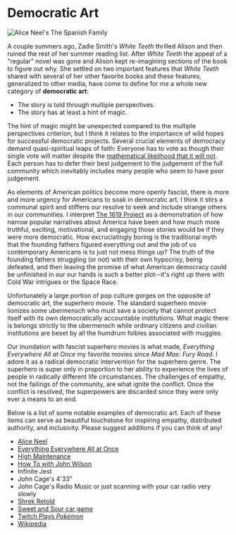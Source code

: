 # Democratic Art

![Alice Neel's *The Spanish Family*](https://live.staticflickr.com/65535/51761436385_4b169539bf_3k.jpg")

A couple summers ago, Zadie Smith's *White Teeth* thrilled Alison and then ruined the rest of her summer reading list.
After *White Teeth* the appeal of a "regular" novel was gone and Alison kept re-imagining sections of the book to figure out why.
She settled on two important features that *White Teeth* shared with several of her other favorite books and these features, generalized to other media, have come to define for me a whole new category of **democratic art**:

- The story is told through multiple perspectives. 
- The story has at least a hint of magic.

The hint of magic might be unexpected compared to the multiple perspectives criterion, but I think it relates to the importance of wild hopes for successful democratic projects. 
Several crucial elements of democracy demand quasi-spiritual leaps of faith:
Everyone has to vote as though their single vote will matter despite the [mathematical likelihood that it will not](https://en.wikipedia.org/wiki/Paradox_of_voting). 
Each person has to defer their best judgement to the judgement of the full community which inevitably includes many people who seem to have poor judgement.

As elements of American politics become more openly fascist, there is more and more urgency for Americans to soak in democratic art. 
I think it stirs a communal spirit and stiffens our resolve to seek and include strange others in our communities. 
I interpret [The 1619 Project](https://www.nytimes.com/interactive/2019/08/14/magazine/1619-america-slavery.html) as a demonstration of how narrow popular narratives about America have been and how much more truthful, exciting, motivational, and engaging those stories would be if they were more democratic. 
How excruciatingly boring is the traditional myth that the founding fathers figured everything out and the job of us contemporary Americans is to just not mess things up?
The truth of the founding fathers struggling (or not) with their own hypocrisy, being defeated, and then leaving the promise of what American democracy could be unfinished in our our hands is such a better plot--it's right up there with Cold War intrigues or the Space Race.

Unfortunately a large portion of pop culture gorges on the opposite of democratic art, the superhero movie.
The standard superhero movie lionizes some ubermensch who must save a society that cannot protect itself with its own democratically accountable institutions.
What magic there is belongs strictly to the ubermensch while ordinary citizens and civilian institutions are beset by all the humdrum foibles associated with muggles.

Our inundation with fascist superhero movies is what made, *Everything Everywhere All at Once* my favorite movies since *Mad Max: Fury Road*.
I adore it as a radical democratic intervention for the superhero genre.
The superhero is super only in proportion to her ability to experience the lives of people in radically different life circumstances. 
The challenges of empathy, not the failings of the community, are what ignite the conflict.
Once the conflict is resolved, the superpowers are discarded since they were only ever a means to an end.

Below is a list of some notable examples of democratic art. 
Each of these items can serve as beautiful touchstone for inspiring empathy, distributed authority, and inclusivity.
Please suggest additions if you can think of any!

- [Alice Neel](https://www.newyorker.com/culture/culture-desk/the-inclusive-humanity-of-alice-neels-paintings)
- [Everything Everywhere All at Once](https://www.criticker.com/film/Everything-Everywhere-All-at-Once/)
- [High Maintenance](https://www.hbo.com/high-maintenance)
- [How To with John Wilson](https://www.hbo.com/how-to-with-john-wilson)
- Infinite Jest
- John Cage's 4'33"
- John Cage's Radio Music or just scanning with your car radio very slowly
- [Shrek Retold](https://youtu.be/pM70TROZQsI)
- [Sweet and Sour car game](https://blogs.cornell.edu/info2040/2018/11/14/where-do-childhood-games-come-from/)
- [Twitch Plays *Pokémon*](https://en.wikipedia.org/wiki/Twitch_Plays_Pok%C3%A9mon)
- [Wikipedia](https://en.wikipedia.org/wiki/Main_Page)